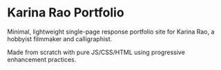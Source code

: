 # Karina Rao Portfolio

Minimal, lightweight single-page response portfolio site for Karina Rao, a hobbyist filmmaker and
calligraphist.

Made from scratch with pure JS/CSS/HTML using progressive enhancement practices.
